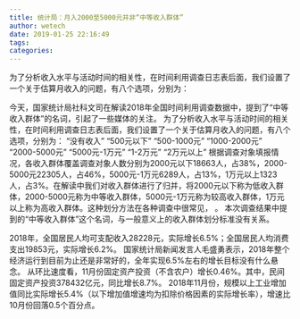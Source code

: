 ```yaml
---
title: 统计局：月入2000至5000元并非“中等收入群体”
author: wetech
date: 2019-01-25 22:16:49
tags: 
categories: 
---
```

为了分析收入水平与活动时间的相关性，在时间利用调查日志表后面，我们设置了一个关于估算月收入的问题，有八个选项，分别为：
<!-- more -->
今天，国家统计局社科文司在解读2018年全国时间利用调查数据中，提到了“中等收入群体”的名词，引起了一些媒体的关注。
为了分析收入水平与活动时间的相关性，在时间利用调查日志表后面，我们设置了一个关于估算月收入的问题，有八个选项，分别为：
“没有收入”
“500元以下”
“500-1000元”
“1000-2000元”
“2000-5000元”
“5000元-1万元”
“1-2万元”
“2万元以上”
根据调查对象填报情况，各收入群体覆盖调查对象人数分别为2000元以下18663人，占38%，2000-5000元22305人，占46%，5000元-1万元6289人，占13%，1万元以上1323人，占3%。在解读中我们对收入群体进行了归并，将2000元以下称为低收入群体，2000-5000元称为中等收入群体，5000元-1万元称为较高收入群体，1万元以上称为高收入群体。这种划分方法在各种调查中很常见，
。
本次调查结果中提到的“中等收入群体”这个名词，与一般意义上的收入群体划分标准没有关系。
 
 
2018年，全国居民人均可支配收入28228元，实际增长6.5%；全国居民人均消费支出19853元，实际增长6.2%。
国家统计局新闻发言人毛盛勇表示，2018年整个经济运行到目前为止还是非常好的，全年实现6.5%左右的增长目标没有什么悬念。
从环比速度看，11月份固定资产投资（不含农户）增长0.46%。其中，民间固定资产投资378432亿元，同比增长8.7%。
2018年11月份，规模以上工业增加值同比实际增长5.4%（以下增加值增速均为扣除价格因素的实际增长率），增速比10月份回落0.5个百分点。
